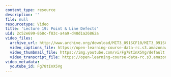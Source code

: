 ```yaml
---
content_type: resource
description: ''
file: null
resourcetype: Video
title: 'Lecture 19: Point & Line Defects'
uid: 2c52e699-868c-f83c-a4a9-d48d1a26862a
video_files:
  archive_url: http://www.archive.org/download/MIT3_091SCF10/MIT3_091SCF10lec19_300k.mp4
  video_captions_file: https://open-learning-course-data-rc.s3.amazonaws.com/3-091sc-introduction-to-solid-state-chemistry-fall-2010/349ad73296195ee1bf4f22be5651d519_Fg78tInX5Vg.vtt
  video_thumbnail_file: https://img.youtube.com/vi/Fg78tInX5Vg/default.jpg
  video_transcript_file: https://open-learning-course-data-rc.s3.amazonaws.com/3-091sc-introduction-to-solid-state-chemistry-fall-2010/91578fa1c9dd3badf920ba989def52cb_Fg78tInX5Vg.pdf
video_metadata:
  youtube_id: Fg78tInX5Vg
---
```

